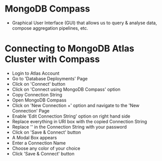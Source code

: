 # MongoDB Compass

- Graphical User Interface (GUI) that allows us to query & analyse data, compose aggregation pipelines, etc.

# Connecting to MongoDB Atlas Cluster with Compass

- Login to Atlas Account
- Go to 'Database Deployments' Page
- Click on 'Connect' button
- Click on 'Connect using MongoDB Compass' option
- Copy Connection String
- Open MongoDB Compass
- Click on 'New Connection +' option and navigate to the 'New Connection' Page
- Enable 'Edit Connection String' option on right hand side
- Replace everything in URI box with the copied Connection String
- Replace '<password>' in the Connection String with your password
- Click on 'Save & Connect' button
- A Modal Box appears
- Enter a Connection Name
- Choose any color of your choice
- Click 'Save & Connect' button
